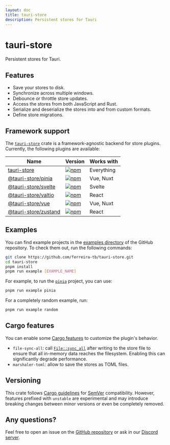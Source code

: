 ```yaml
---
layout: doc
title: tauri-store
description: Persistent stores for Tauri
---
```


# tauri-store

Persistent stores for Tauri.

## Features

- Save your stores to disk.
- Synchronize across multiple windows.
- Debounce or throttle store updates.
- Access the stores from both JavaScript and Rust.
- Serialize and deserialize the stores into and from custom formats.
- Define store migrations.

## Framework support

The [`tauri-store`](https://crates.io/crates/tauri-store) crate is a framework-agnostic backend for store plugins. Currently, the following plugins are available:

| Name                                                              | Version                                                                                                                 | Works with |
| ----------------------------------------------------------------- | ----------------------------------------------------------------------------------------------------------------------- | ---------- |
| [tauri-store](./guide/getting-started.md)                         | [![npm](https://img.shields.io/npm/v/tauri-store.svg)](https://www.npmjs.com/package/tauri-store)                       | Everything |
| [@tauri-store/pinia](./plugin-pinia/guide/getting-started.md)     | [![npm](https://img.shields.io/npm/v/%40tauri-store%2Fpinia.svg)](https://www.npmjs.com/package/@tauri-store/pinia)     | Vue, Nuxt  |
| [@tauri-store/svelte](./plugin-svelte/guide/getting-started.md)   | [![npm](https://img.shields.io/npm/v/%40tauri-store%2Fsvelte.svg)](https://www.npmjs.com/package/@tauri-store/svelte)   | Svelte     |
| [@tauri-store/valtio](./plugin-valtio/guide/getting-started.md)   | [![npm](https://img.shields.io/npm/v/%40tauri-store%2Fvaltio.svg)](https://www.npmjs.com/package/@tauri-store/valtio)   | React      |
| [@tauri-store/vue](./plugin-vue/guide/getting-started.md)         | [![npm](https://img.shields.io/npm/v/%40tauri-store%2Fvue.svg)](https://www.npmjs.com/package/@tauri-store/vue)         | Vue, Nuxt  |
| [@tauri-store/zustand](./plugin-zustand/guide/getting-started.md) | [![npm](https://img.shields.io/npm/v/%40tauri-store%2Fzustand.svg)](https://www.npmjs.com/package/@tauri-store/zustand) | React      |

## Examples

You can find example projects in the [examples directory](https://github.com/ferreira-tb/tauri-store/tree/main/examples) of the GitHub repository. To check them out, run the following commands:

```sh
git clone https://github.com/ferreira-tb/tauri-store.git
cd tauri-store
pnpm install
pnpm run example [EXAMPLE_NAME]
```

For example, to run the [`pinia`](https://github.com/ferreira-tb/tauri-store/tree/main/examples/pinia) project, you can use:

```sh
pnpm run example pinia
```

For a completely random example, run:

```sh
pnpm run example random
```

## Cargo features

You can enable some [Cargo features](https://doc.rust-lang.org/cargo/reference/features.html) to customize the plugin's behavior.

- `file-sync-all`: call [`File::sync_all`](https://doc.rust-lang.org/std/fs/struct.File.html#method.sync_all) after writing to the store file to ensure that all in-memory data reaches the filesystem. Enabling this can significantly degrade performance.
- `marshaler-toml`: allow to save the stores as TOML files.

## Versioning

This crate follows [Cargo guidelines](https://doc.rust-lang.org/cargo/reference/semver.html) for [SemVer](https://semver.org/) compatibility. However, features prefixed with `unstable` are experimental and may introduce breaking changes between minor versions or even be completely removed.

## Any questions?

Feel free to open an issue on the [GitHub repository](https://github.com/ferreira-tb/tauri-store/issues) or ask in our [Discord server](https://discord.gg/ARd7McmVNv).
